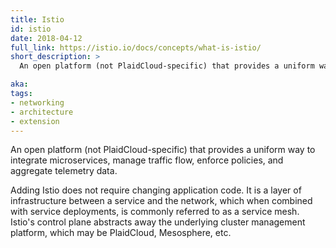 ```yaml
---
title: Istio
id: istio
date: 2018-04-12
full_link: https://istio.io/docs/concepts/what-is-istio/
short_description: >
  An open platform (not PlaidCloud-specific) that provides a uniform way to integrate microservices, manage traffic flow, enforce policies, and aggregate telemetry data.

aka: 
tags:
- networking
- architecture
- extension
---
```

 An open platform (not PlaidCloud-specific) that provides a uniform way to integrate microservices, manage traffic flow, enforce policies, and aggregate telemetry data.

<!--more--> 

Adding Istio does not require changing application code. It is a layer of infrastructure between a service and the network, which when combined with service deployments, is commonly referred to as a service mesh. Istio's control plane abstracts away the underlying cluster management platform, which may be PlaidCloud, Mesosphere, etc.

